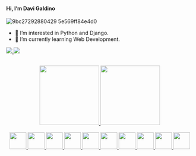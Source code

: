 #### Hi, I’m Davi Galdino 
![9bc27292880429 5e569ff84e4d0](https://user-images.githubusercontent.com/86674827/166835264-0ba91109-65d2-47fe-8390-4fd93fdef0c9.gif)

- 👀 I’m interested in Python and Django.
- 🌱 I’m currently learning Web Development.


<div> 
  <a href="mailto:contatodavigos@gmail.com" target="_blank"><img src="https://img.shields.io/badge/Gmail-D14836?style=for-the-badge&logo=gmail&logoColor=white" target="_blank"</a>
     <a href="https://www.linkedin.com/in/davi-galdino-348a99213/" target="_blank"><img src="https://img.shields.io/badge/-LinkedIn-%230077B5?style=for-the-badge&logo=linkedin&logoColor=white" target="_blank"></a> 
  
##


</div>
 
<div align="center">
  
  
  <a href="https://github.com/Davi-Ga">
    <img height="160em" src="https://github-readme-stats.vercel.app/api?username=Davi-Ga&show_icons=true&theme=radical&include_all_commits=true&count_private=true"/>
      <img height="160em" src="https://github-readme-stats.vercel.app/api/top-langs/?username=Davi-Ga&layout=compact&langs_count=7&theme=radical"/>
</div>
<div align="center">
 <div style="display: inline_block"><br>
   <img height="45em" img src="https://cdn.jsdelivr.net/gh/devicons/devicon/icons/python/python-original.svg"/>
   <img height="45em" img src="https://cdn.jsdelivr.net/gh/devicons/devicon/icons/c/c-plain.svg" />
   <img height="45em" img src="https://cdn.jsdelivr.net/gh/devicons/devicon/icons/java/java-original.svg" />
   <img height="45em" img src="https://cdn.jsdelivr.net/gh/devicons/devicon/icons/linux/linux-plain.svg" />
   <img height="45em" img src="https://cdn.jsdelivr.net/gh/devicons/devicon/icons/bash/bash-original.svg" />
   <img height="45em" img src="https://cdn.jsdelivr.net/gh/devicons/devicon/icons/bootstrap/bootstrap-plain.svg" />
   <img height="45em" img src="https://cdn.jsdelivr.net/gh/devicons/devicon/icons/css3/css3-plain.svg" />
   <img height="45em" img src="https://cdn.jsdelivr.net/gh/devicons/devicon/icons/html5/html5-plain.svg" />
   <img height="45em" img src="https://cdn.jsdelivr.net/gh/devicons/devicon/icons/django/django-plain.svg" />
    <img height="45em" img src="https://cdn.jsdelivr.net/gh/devicons/devicon/icons/postgresql/postgresql-plain.svg" />

          
                 
         
          
</div>

<!---
Ellihv/Ellihv is a ✨ special ✨ repository because its `README.md` (this file) appears on your GitHub profile.
You can click the Preview link to take a look at your changes.
--->
